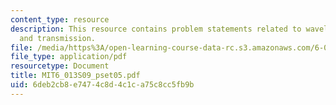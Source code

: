 ```yaml
---
content_type: resource
description: This resource contains problem statements related to wavelength, voltage
  and transmission.
file: /media/https%3A/open-learning-course-data-rc.s3.amazonaws.com/6-013-electromagnetics-and-applications-spring-2009/6deb2cb8e7474c8d4c1ca75c8cc5fb9b_MIT6_013S09_pset05.pdf
file_type: application/pdf
resourcetype: Document
title: MIT6_013S09_pset05.pdf
uid: 6deb2cb8-e747-4c8d-4c1c-a75c8cc5fb9b
---
```

